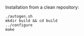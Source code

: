 Installation from a clean repository:

```
./autogen.sh
mkdir build && cd build
../configure
make
```

